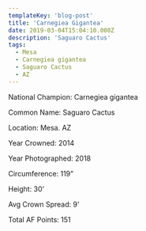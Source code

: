 ```yaml
---
templateKey: 'blog-post'
title: 'Carnegiea Gigantea'
date: 2019-03-04T15:04:10.000Z
description: 'Saguaro Cactus'
tags:
  - Mesa
  - Carnegiea gigantea
  - Saguaro Cactus
  - AZ
---
```


National Champion: Carnegiea gigantea

Common Name: Saguaro Cactus

Location: Mesa. AZ

Year Crowned: 2014

Year Photographed: 2018

Circumference: 119”

Height: 30’

Avg Crown Spread: 9’

Total AF Points: 151
